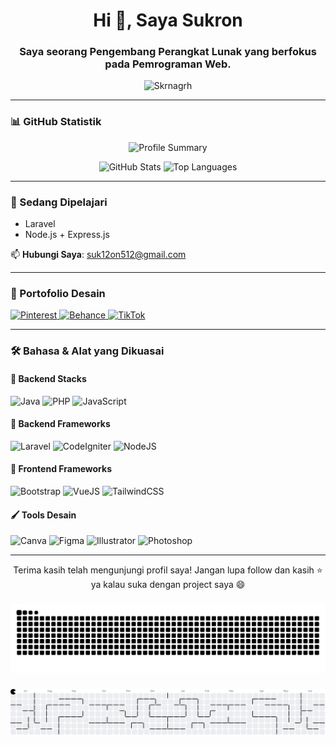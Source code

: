 <h1 align="center">Hi 👋, Saya Sukron</h1>
<h3 align="center">Saya seorang Pengembang Perangkat Lunak yang berfokus pada Pemrograman Web.</h3>

<p align="center">
  <img src="https://komarev.com/ghpvc/?username=Skrnagrh&label=Profile%20views&color=0e75b6&style=flat" alt="Skrnagrh" />
</p>

---

### 📊 GitHub Statistik

<p align="center">
  <img src="https://github-profile-summary-cards.vercel.app/api/cards/profile-details?username=Skrnagrh&theme=github" alt="Profile Summary"/>
</p>

<p align="center">
  <img height="180em" src="https://github-readme-stats-eight-theta.vercel.app/api?username=skrnagrh&show_icons=true&theme=algolia&include_all_commits=true&count_private=true" alt="GitHub Stats"/>
  <img height="180em" src="https://github-readme-stats-eight-theta.vercel.app/api/top-langs/?username=skrnagrh&layout=compact&theme=algolia" alt="Top Languages"/>
</p>

---

### 🚀 Sedang Dipelajari

- Laravel
- Node.js + Express.js

📫 **Hubungi Saya**: [suk12on512@gmail.com](mailto:suk12on512@gmail.com)

---

### 🎨 Portofolio Desain

<p align="left">
  <a href="https://id.pinterest.com/skrnagrh/picsart/" target="_blank">
    <img src="https://raw.githubusercontent.com/rahuldkjain/github-profile-readme-generator/master/src/images/icons/Social/pinterest.svg" alt="Pinterest" width="30" height="30"/>
  </a>
  <a href="https://www.behance.net/sedotwcone" target="_blank">
    <img src="https://cdn.jsdelivr.net/gh/devicons/devicon/icons/behance/behance-original.svg" alt="Behance" width="30" height="30"/>
  </a>
  <a href="https://www.tiktok.com/@sedotwcone" target="_blank">
    <img src="https://cdn-icons-png.flaticon.com/512/3046/3046122.png" alt="TikTok" width="30" height="30"/>
  </a>
</p>

---

### 🛠️ Bahasa & Alat yang Dikuasai

#### 🔧 Backend Stacks

<p>
  <img src="https://cdn.jsdelivr.net/gh/devicons/devicon/icons/java/java-original.svg" alt="Java" width="40" height="40"/>
  <img src="https://cdn.jsdelivr.net/gh/devicons/devicon/icons/php/php-original.svg" alt="PHP" width="40" height="40"/>
  <img src="https://cdn.jsdelivr.net/gh/devicons/devicon/icons/javascript/javascript-original.svg" alt="JavaScript" width="40" height="40"/>
</p>

#### 🧱 Backend Frameworks

<p>
  <img src="https://cdn.jsdelivr.net/gh/devicons/devicon/icons/laravel/laravel-original.svg" alt="Laravel" width="40" height="40"/>
  <img src="https://cdn.jsdelivr.net/gh/devicons/devicon/icons/codeigniter/codeigniter-plain.svg" alt="CodeIgniter" width="40" height="40"/>
  <img src="https://cdn.jsdelivr.net/gh/devicons/devicon/icons/nodejs/nodejs-original-wordmark.svg" alt="NodeJS" width="40" height="40"/>
</p>

#### 🎨 Frontend Frameworks

<p>
  <img src="https://cdn.jsdelivr.net/gh/devicons/devicon/icons/bootstrap/bootstrap-plain-wordmark.svg" alt="Bootstrap" width="40" height="40"/>
  <img src="https://cdn.jsdelivr.net/gh/devicons/devicon/icons/vuejs/vuejs-original-wordmark.svg" alt="VueJS" width="40" height="40"/>
  <img src="https://cdn.jsdelivr.net/gh/devicons/devicon/icons/tailwindcss/tailwindcss-original-wordmark.svg" alt="TailwindCSS" width="40" height="40"/>
</p>

#### 🖌️ Tools Desain

<p>
  <img src="https://cdn.jsdelivr.net/gh/devicons/devicon/icons/canva/canva-original.svg" alt="Canva" width="40" height="40"/>
  <img src="https://cdn.jsdelivr.net/gh/devicons/devicon/icons/figma/figma-original.svg" alt="Figma" width="40" height="40"/>
  <img src="https://cdn.jsdelivr.net/gh/devicons/devicon/icons/illustrator/illustrator-plain.svg" alt="Illustrator" width="40" height="40"/>
  <img src="https://cdn.jsdelivr.net/gh/devicons/devicon/icons/photoshop/photoshop-original.svg" alt="Photoshop" width="40" height="40"/>
</p>

---

<p align="center">
  Terima kasih telah mengunjungi profil saya! Jangan lupa follow dan kasih ⭐️ ya kalau suka dengan project saya 😄
</p>

###

<img src="https://raw.githubusercontent.com/shadowbytex18/shadowbytex18/output/snake.svg" alt="Snake animation" />

###

<picture>
  <source media="(prefers-color-scheme: dark)" srcset="https://raw.githubusercontent.com/skrnagrh/skrnagrh/output/pacman-contribution-graph-dark.svg">
  <source media="(prefers-color-scheme: light)" srcset="https://raw.githubusercontent.com/skrnagrh/skrnagrh/output/pacman-contribution-graph.svg">
  <img alt="pacman contribution graph" src="https://raw.githubusercontent.com/skrnagrh/skrnagrh/output/pacman-contribution-graph.svg">
</picture>

###